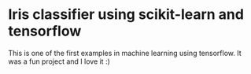 # Iris classifier using scikit-learn and tensorflow 

This is one of the first examples in machine learning using tensorflow. It was
a fun project and I love it :) 

